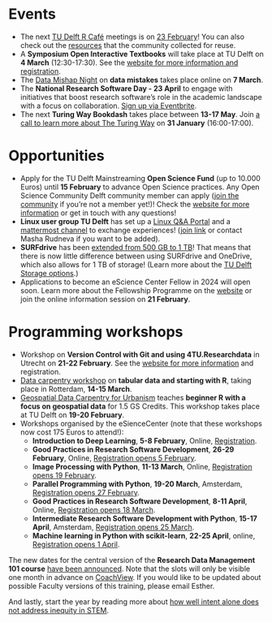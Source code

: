  
# Events

* The next [TU Delft R Café](https://delft-rcafe.github.io/home/Index.html) meetings is on [23 February](https://delft-rcafe.github.io/home/#sec-upcoming)! 
You can also check out the [resources]( https://github.com/Delft-RCafe/resources/blob/gh-pages/index.md) that the community collected for reuse. 
* A **Symposium Open Interactive Textbooks** will take place at TU Delft on **4 March** (12:30-17:30). See the [website for more information and registration](https://interactivetextbooks.tudelft.nl/symposium/intro.html).
* The [Data Mishap Night](https://datamishapsnight.com/) on **data mistakes** takes place online on **7 March**.
* The **National Research Software Day - 23 April** to engage with initiatives that boost research software’s role in the academic landscape with a focus on collaboration. 
[Sign up via Eventbrite]( https://www.eventbrite.nl/e/national-research-software-day-tickets-761242004327).
* The next **Turing Way Bookdash** takes place between **13-17 May**. 
Join [a call to learn more about The Turing Way](https://turing-uk.zoom.us/meeting/register/tJwuf-GqpzMqHNG6DQvolLfK5qgXGfgL8aEN#/registration) on **31 January** (16:00-17:00).

# Opportunities

* Apply for the TU Delft Mainstreaming **Open Science Fund** (up to 10.000 Euros) until **15 February** to advance Open Science practices. 
Any Open Science Community Delft community member can apply ([join the community](https://docs.google.com/forms/d/e/1FAIpQLSf2Cha-gy0J5mLzMvlTjT66XLn-c0TBo5FxYG0-JC9TE5aMBw/viewform) if you’re not a member yet!)! 
Check the [website for more information](https://www.tudelft.nl/en/open-science/articles-tu-delft/mainstreaming-open-science-fund-2024) or get in touch with any questions!
* **Linux user group TU Delft** has set up a [Linux Q&A Portal](https://linux.ewi.tudelft.nl/) and a [mattermost channel](https://mattermost.tudelft.nl/linux-user-group/) to exchange experiences! 
([join link](https://mattermost.tudelft.nl/signup_user_complete/?id=s6gwfjstkjfsxc3o4kw16as9ur&md=link&sbr=fa) or contact Masha Rudneva if you want to be added).
* **SURFdrive** has been [extended from 500 GB to 1 TB](https://www.surf.nl/en/news/surfdrives-birthday-treat-storage-doubles-from-500gb-to-1tb?trk=feed_main-feed-card_reshare_feed-article-content)! 
That means that there is now little difference between using SURFdrive and OneDrive, which also allows for 1 TB of storage! 
(Learn more about the [TU Delft Storage options](https://estherplomp.github.io/TNW-OS-support/posts/storage-solutions/).)
* Applications to become an eScience Center Fellow in 2024 will open soon. 
Learn more about the Fellowship Programme on the [website](https://www.esciencecenter.nl/fellowship-programme/) or join the online information session on **21 February**.

# Programming workshops

* Workshop on **Version Control with Git and using 4TU.Researchdata** in Utrecht on **21-22 February**. 
See the [website for more information](https://community.data.4tu.nl/2023/12/07/workshop-on-versioning-control-with-git/) and registration.
* [Data carpentry workshop](https://eur-nl.github.io/2024-03-14-ldev-rotterdam/) on **tabular data and starting with R**, taking place in Rotterdam, **14-15 March**.
* [Geospatial Data Carpentry for Urbanism]( https://www.eventbrite.nl/e/geospatial-data-carpentry-for-urbanism-19-20-february-2024-tickets-765661693737) teaches **beginner R with a focus on geospatial data** for 1.5 GS Credits. 
This workshop takes place at TU Delft on **19-20 February**.
* Workshops organised by the eSienceCenter (note that these workshops now cost 175 Euros to attend!): 
	* **Introduction to Deep Learning**, **5-8 February**, Online, [Registration](https://www.eventbrite.nl/e/introduction-to-deep-learning-tickets-765220183167).
	* **Good Practices in Research Software Development**, **26-29 February**, Online, [Registration opens 5 February](https://www.eventbrite.nl/e/good-practices-in-research-software-development-tickets-765240042567).
	* **Image Processing with Python**, **11-13 March**, Online, [Registration opens 19 February](https://www.eventbrite.nl/e/image-processing-with-python-tickets-765247565067).
	* **Parallel Programming with Python**, **19-20 March**, Amsterdam, [Registration opens 27 February](https://www.eventbrite.nl/e/parallel-programming-in-python-tickets-295300500747).
	* **Good Practices in Research Software Development**, **8-11 April**, Online, [Registration opens 18 March](https://www.eventbrite.nl/e/good-practices-in-research-software-development-tickets-776821322487).
	* **Intermediate Research Software Development with Python**, **15-17 April**, Amsterdam, [Registration opens 25 March](https://www.eventbrite.nl/e/intermediate-research-software-development-with-python-tickets-776961852817).
	* **Machine learning in Python with scikit-learn**, **22-25 April**, online, [Registration opens 1 April](https://www.eventbrite.nl/e/machine-learning-in-python-with-scikit-learn-tickets-776965373347).

The new dates for the central version of the **Research Data Management 101 course** [have been announced](https://www.tudelft.nl/en/library/research-data-management/r/training-events/training-for-researchers/research-data-management-101). 
Note that the slots will only be visible one month in advance on [CoachView](https://tudelftgs.opleidingsportaal.nl/en-us/). 
If you would like to be updated about possible Faculty versions of this training, please email Esther. 

And lastly, start the year by reading more about [how well intent alone does not address inequity in STEM](https://doi.org/10.3390/educsci13030233).  
